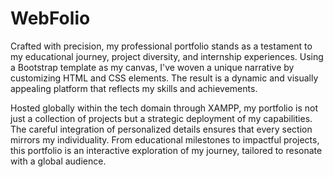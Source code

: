 # WebFolio

Crafted with precision, my professional portfolio stands as a testament to my educational journey, project diversity, and internship experiences. Using a Bootstrap template as my canvas, I've woven a unique narrative by customizing HTML and CSS elements. The result is a dynamic and visually appealing platform that reflects my skills and achievements.

Hosted globally within the tech domain through XAMPP, my portfolio is not just a collection of projects but a strategic deployment of my capabilities. The careful integration of personalized details ensures that every section mirrors my individuality. From educational milestones to impactful projects, this portfolio is an interactive exploration of my journey, tailored to resonate with a global audience.
